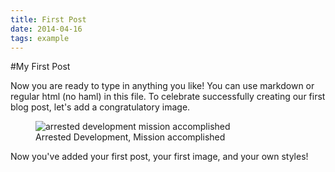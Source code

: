 ```yaml
---
title: First Post
date: 2014-04-16
tags: example
---
```


#My First Post

Now you are ready to type in anything you like! You can use markdown or regular html (no haml) in this file. To celebrate successfully creating our first blog post, let's add a congratulatory image.

<figure>

  <div class="image">
  <img src="http://goo.gl/KAXA3" alt="arrested development mission accomplished">
  </div>

  <figcaption>
  Arrested Development, Mission accomplished
  </figcaption>

</figure>

Now you've added your first post, your first image, and your own styles!
